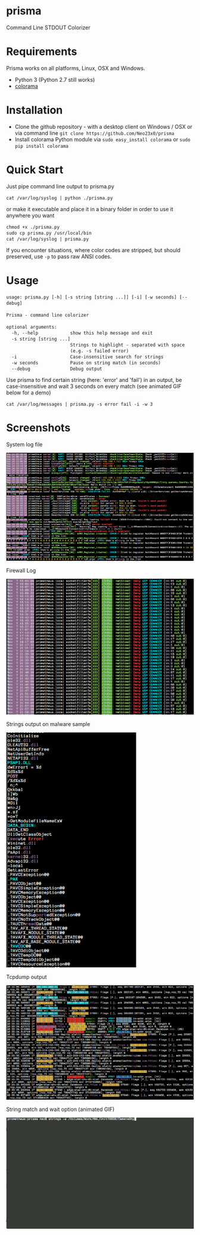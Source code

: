 # prisma
Command Line STDOUT Colorizer

# Requirements

Prisma works on all platforms, Linux, OSX and Windows. 

- Python 3 (Python 2.7 still works)
- [colorama](https://pypi.python.org/pypi/colorama)

# Installation

- Clone the github repository - with a desktop client on Windows / OSX or via command line ```git clone https://github.com/Neo23x0/prisma``` 
- Install colorama Python module via ```sudo easy_install colorama``` or ```sudo pip install colorama``` 

# Quick Start 

Just pipe command line output to prisma.py

```
cat /var/log/syslog | python ./prisma.py
```

or make it executable and place it in a binary folder in order to use it anywhere you want
 
```
chmod +x ./prisma.py
sudo cp prisma.py /usr/local/bin
cat /var/log/syslog | prisma.py
```

If you encounter situations, where color codes are stripped, but should preserved, use `-p` to pass raw ANSI codes.

# Usage 

```
usage: prisma.py [-h] [-s string [string ...]] [-i] [-w seconds] [--debug]

Prisma - command line colorizer

optional arguments:
  -h, --help            show this help message and exit
  -s string [string ...]
                        Strings to highlight - separated with space 
                        (e.g. -s failed error)
  -i                    Case-insensitive search for strings
  -w seconds            Pause on string match (in seconds)
  --debug               Debug output
```

Use prisma to find certain string (here: 'error' and 'fail') in an output, be case-insensitive and wait 3 seconds on every match (see animated GIF below for a demo)

```
cat /var/log/messages | prisma.py -s error fail -i -w 3
``` 

# Screenshots

System log file

![Log File Output Colorized](./screens/screen1.png)

Firewall Log

![Log File Output Colorized](./screens/screen2.png)

Strings output on malware sample 

![Log File Output Colorized](./screens/screen3.png)

Tcpdump output

![Log File Output Colorized](./screens/screen5.png)

String match and wait option (animated GIF)

![String match and wait option](./screens/prisma.gif)
